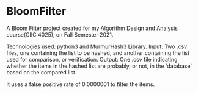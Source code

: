 # BloomFilter
A Bloom Filter project created for my Algorithm Design and Analysis course(CIIC 4025), on Fall Semester 2021.

Technologies used: python3 and MurmurHash3 Library.
Input: Two .csv files, one containing the list to be hashed, and another containing the list used for comparison, or verification.
Output: One .csv file indicating whether the items in the hashed list are probably, or not, in the 'database' based on the compared list. 

It uses a false positive rate of 0.0000001 to filter the items.
